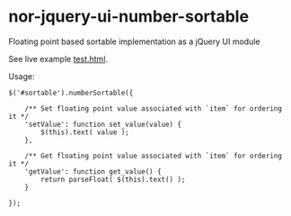 nor-jquery-ui-number-sortable
=============================

Floating point based sortable implementation as a jQuery UI module

See live example [test.html](http://sendanor.github.io/nor-jquery-ui-number-sortable/examples/test.html).

Usage:

```
$('#sortable').numberSortable({

	/** Set floating point value associated with `item` for ordering it */
	'setValue': function set_value(value) {
		$(this).text( value );
	},

	/** Get floating point value associated with `item` for ordering it */
	'getValue': function get_value() {
		return parseFloat( $(this).text() );
	}

});
```
